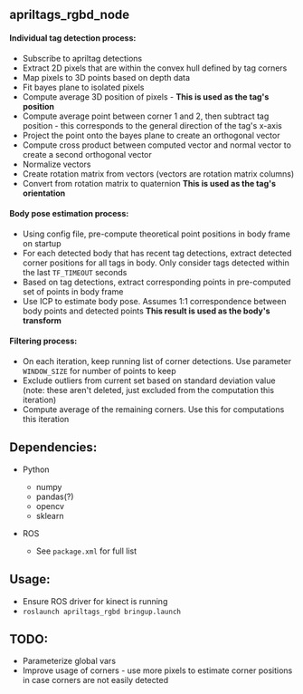 ## apriltags_rgbd_node
#### Individual tag detection process:
+ Subscribe to apriltag detections
+ Extract 2D pixels that are within the convex hull defined by tag corners
+ Map pixels to 3D points based on depth data
+ Fit bayes plane to isolated pixels
+ Compute average 3D position of pixels - **This is used as the tag's position**
+ Compute average point between corner 1 and 2, then subtract tag position -
this corresponds to the general direction of the tag's x-axis
+ Project the point onto the bayes plane to create an orthogonal vector
+ Compute cross product between computed vector and normal vector to create a second orthogonal vector
+ Normalize vectors
+ Create rotation matrix from vectors (vectors are rotation matrix columns)
+ Convert from rotation matrix to quaternion **This is used as the tag's orientation**

#### Body pose estimation process:
+ Using config file, pre-compute theoretical point positions in body frame on startup
+ For each detected body that has recent tag detections, extract detected corner positions for all tags in body. Only consider tags detected within the last `TF_TIMEOUT` seconds
+ Based on tag detections, extract corresponding points in pre-computed set of points in body frame
+ Use ICP to estimate body pose. Assumes 1:1 correspondence between body points and detected points **This result is used as the body's transform**

#### Filtering process:
+ On each iteration, keep running list of corner detections. Use parameter `WINDOW_SIZE` for number of points to keep
+ Exclude outliers from current set based on standard deviation value (note: these aren't deleted, just excluded from the computation this iteration)
+ Compute average of the remaining corners. Use this for computations this iteration

## Dependencies:
+ Python
  + numpy
  + pandas(?)
  + opencv
  + sklearn

+ ROS
  + See `package.xml` for full list

## Usage:
+ Ensure ROS driver for kinect is running
+ `roslaunch apriltags_rgbd bringup.launch`


## TODO:
+ Parameterize global vars
+ Improve usage of corners - use more pixels to estimate corner positions in case corners are not easily detected
